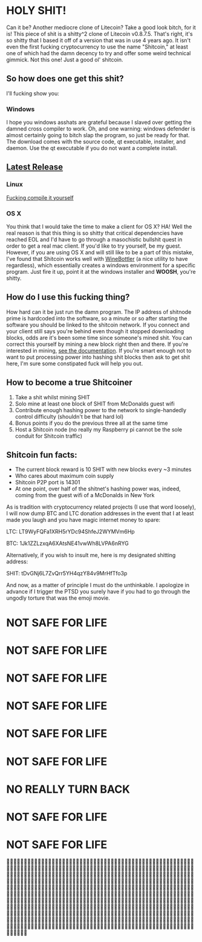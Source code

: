 # HOLY SHIT!
Can it be? Another mediocre clone of Litecoin? Take a good look bitch, for it is! This piece of shit is a shitty^2 clone of Litecoin v0.8.7.5. That's right, it's so shitty that I based it off of a version that was in use 4 years ago. It isn't even the first fucking cryptocurrency to use the name "Shitcoin," at least one of which had the damn decency to try and offer some weird technical gimmick. Not this one! Just a good ol' shitcoin.

## So how does one get this shit? 
I'll fucking show you:

### Windows
I hope you windows asshats are grateful because I slaved over getting the damned cross compiler to work. Oh, and one warning: windows defender is almost certainly going to bitch slap the program, so just be ready for that. The download comes with the source code, qt executable, installer, and daemon. Use the qt executable if you do not want a complete install.

## [Latest Release](https://github.com/swizzlestickscubed/shitcoin/releases/tag/v0.1.3-2)

### Linux
[Fucking compile it yourself](doc/build-unix.md)

### OS X 
You think that I would take the time to make a client for OS X? HA! Well the real reason is that this thing is so shitty that critical dependencies have reached EOL and I'd have to go through a masochistic bullshit quest in order to get a real mac client. If you'd like to try yourself, be my guest. However, if you are using OS X and will still like to be a part of this mistake, I've found that Shitcoin works well with [WineBottler](http://winebottler.kronenberg.org) (a nice utility to have regardless), which essentially creates a windows environment for a specific program. Just fire it up, point it at the windows installer and **WOOSH**, you're shitty.

## How do I use this fucking thing?
How hard can it be just run the damn program. The IP address of shitnode prime is hardcoded into the software, so a minute or so after starting the software you should be linked to the shitcoin network. If you connect and your client still says you're behind even though it stopped downloading blocks, odds are it's been some time since someone's mined shit. You can correct this yourself by mining a new block right then and there. If you're interested in mining, [see the documentation](doc/MINING.md). If you're smart enough not to want to put processing power into hashing shit blocks then ask to get shit here, I'm sure some constipated fuck will help you out. 

## How to become a true Shitcoiner

1. Take a shit whilst mining SHIT
2. Solo mine at least one block of SHIT from McDonalds guest wifi
3. Contribute enough hashing power to the network to single-handedly control difficulty (shouldn't be that hard lol)
4. Bonus points if you do the previous three all at the same time
5. Host a Shitcoin node (no really my Raspberry pi cannot be the sole conduit for Shitcoin traffic)

## Shitcoin fun facts:
- The current block reward is 10 SHIT with new blocks every ~3 minutes
- Who cares about maximum coin supply
- Shitcoin P2P port is 14301
- At one point, over half of the shitnet's hashing power was, indeed, coming from the guest wifi of a McDonalds in New York

As is tradition with cryptocurrency related projects (I use that word loosely), I will now dump BTC and LTC donation addresses in the event that I at least made you laugh and you have magic internet money to spare:

LTC: LT9WyFQFa1XRH5rYDc94ShfeJ2WYMVm6Hp

BTC: 1Jk1ZZLzxqA6XAtsNE41vwWh8LVPA6nRYG

Alternatively, if you wish to insult me, here is my designated shitting address:

SHIT: tDvGNj6L7ZvQrr5YH4qzY84v9MrHfTfo3p

And now, as a matter of principle I must do the unthinkable. I apologize in advance if I trigger the PTSD you surely have if you had to go through the ungodly torture that was the emoji movie.

# NOT SAFE FOR LIFE
# NOT SAFE FOR LIFE
# NOT SAFE FOR LIFE
# NOT SAFE FOR LIFE
# NOT SAFE FOR LIFE
# NOT SAFE FOR LIFE
# NO REALLY TURN BACK
# NOT SAFE FOR LIFE
# NOT SAFE FOR LIFE

💩💩💩💩💩💩💩💩💩💩💩💩💩💩💩💩💩💩💩💩💩💩💩💩💩💩💩💩💩💩💩💩💩💩💩💩💩💩💩💩💩💩💩💩💩💩💩💩💩💩💩💩💩💩💩💩💩💩💩💩💩💩💩💩💩💩💩💩💩💩💩💩💩💩💩💩💩💩💩💩💩💩💩💩💩💩💩💩💩💩💩💩💩💩💩💩💩💩💩💩💩💩💩💩💩💩💩💩💩💩💩💩💩💩💩💩💩💩💩💩💩💩💩💩💩💩💩💩💩💩💩💩💩💩💩💩💩💩💩💩💩💩💩💩💩💩💩💩💩💩💩💩💩💩💩💩💩💩💩💩💩💩💩💩💩💩💩💩💩💩💩💩💩💩💩💩💩💩💩💩💩💩💩💩💩💩💩💩💩💩💩💩💩💩💩💩💩💩💩💩💩💩💩💩💩💩💩💩💩💩💩💩💩💩💩💩💩💩💩💩💩💩💩💩💩💩💩💩💩💩💩💩💩💩💩💩💩💩💩💩💩💩💩💩💩💩💩💩💩💩💩💩💩💩💩💩💩💩💩💩💩💩💩💩💩💩💩💩💩💩💩💩💩💩💩💩💩💩💩💩💩💩💩💩💩💩💩💩💩💩💩💩💩💩💩💩💩💩💩💩💩💩💩💩💩💩💩💩💩💩💩💩💩💩💩💩💩💩💩💩💩💩💩💩💩💩💩💩💩💩💩💩💩💩💩💩💩💩💩💩💩💩💩💩💩💩💩💩💩💩💩💩💩💩💩💩💩💩💩💩💩💩💩💩💩💩💩💩💩💩💩💩💩💩💩💩💩💩💩💩💩💩💩💩💩💩💩💩💩💩💩💩💩💩💩💩💩💩💩💩💩💩💩💩💩💩💩💩💩💩💩💩💩💩💩💩💩💩💩💩💩💩💩💩💩💩💩💩💩💩💩💩💩💩💩💩💩💩💩💩💩💩💩💩💩💩💩💩💩💩💩💩💩💩💩💩💩💩💩💩💩💩💩💩💩💩💩💩💩💩💩💩💩💩💩💩💩💩💩💩💩💩💩💩💩💩💩💩💩💩💩💩💩💩💩💩💩💩💩💩💩💩💩💩💩💩💩💩💩💩💩💩💩💩💩💩💩💩💩💩💩💩💩💩💩💩💩💩💩💩💩💩💩💩💩💩💩💩💩💩💩💩💩💩💩💩💩💩💩💩💩💩💩💩💩💩💩💩💩💩💩💩💩💩💩💩💩💩💩💩💩💩💩💩💩💩💩💩💩💩💩💩💩💩💩💩💩💩💩💩💩💩💩💩💩💩💩💩💩💩
